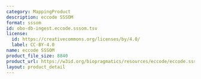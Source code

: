 ```yaml
---
category: MappingProduct
description: eccode SSSOM
format: sssom
id: obo-db-ingest.eccode.sssom.tsv
license:
  id: https://creativecommons.org/licenses/by/4.0/
  label: CC-BY-4.0
name: eccode SSSOM
product_file_size: 8840
product_url: https://w3id.org/biopragmatics/resources/eccode/eccode.sssom.tsv
layout: product_detail
---
```

